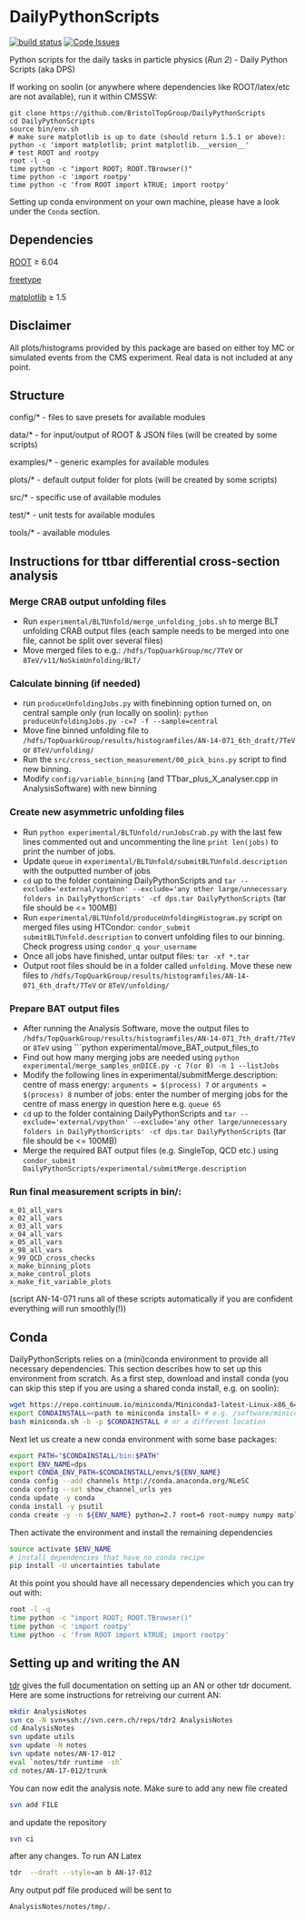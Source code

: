 # DailyPythonScripts
[![build status](https://travis-ci.org/BristolTopGroup/DailyPythonScripts.png)](https://travis-ci.org/BristolTopGroup/DailyPythonScripts)
[![Code Issues](https://www.quantifiedcode.com/api/v1/project/40f826c689e6445c9a2a416c25817b66/badge.svg)](https://www.quantifiedcode.com/app/project/40f826c689e6445c9a2a416c25817b66)

Python scripts for the daily tasks in particle physics (*Run 2*) - Daily Python Scripts (aka DPS)

If working on soolin (or anywhere where dependencies like ROOT/latex/etc are not available), run it within CMSSW:
```
git clone https://github.com/BristolTopGroup/DailyPythonScripts
cd DailyPythonScripts
source bin/env.sh
# make sure matplotlib is up to date (should return 1.5.1 or above):
python -c 'import matplotlib; print matplotlib.__version__'
# test ROOT and rootpy
root -l -q
time python -c "import ROOT; ROOT.TBrowser()"
time python -c 'import rootpy'
time python -c 'from ROOT import kTRUE; import rootpy'
```

Setting up conda environment on your own machine, please have a look under the `Conda` section.

## Dependencies
[ROOT](http://root.cern.ch) &ge; 6.04

[freetype](http://www.freetype.org)

[matplotlib](http://matplotlib.org/) &ge; 1.5

## Disclaimer
All plots/histograms provided by this package are based on either toy MC or simulated events from the CMS experiment.
Real data is not included at any point.

## Structure
config/* - files to save presets for available modules

data/* - for input/output of ROOT & JSON files (will be created by some scripts)

examples/* - generic examples for available modules

plots/* - default output folder for plots (will be created by some scripts)

src/* - specific use of available modules

test/* - unit tests for available modules

tools/* - available modules


## Instructions for ttbar differential cross-section analysis

### Merge CRAB output unfolding files
- Run ```experimental/BLTUnfold/merge_unfolding_jobs.sh``` to merge BLT unfolding CRAB output files (each sample needs to be merged into one file, cannot be split over several files)
- Move merged files to e.g.: ```/hdfs/TopQuarkGroup/mc/7TeV``` or ```8TeV/v11/NoSkimUnfolding/BLT/```

### Calculate binning (if needed)
- run ```produceUnfoldingJobs.py``` with finebinning option turned on, on central sample only (run locally on soolin): ```python produceUnfoldingJobs.py -c=7 -f --sample=central```
- Move fine binned unfolding file to ```/hdfs/TopQuarkGroup/results/histogramfiles/AN-14-071_6th_draft/7TeV``` or ```8TeV/unfolding/```
- Run the ```src/cross_section_measurement/00_pick_bins.py``` script to find new binning.
- Modify ```config/variable_binning``` (and TTbar_plus_X_analyser.cpp in AnalysisSoftware) with new binning

### Create new asymmetric unfolding files 
- Run ```python experimental/BLTUnfold/runJobsCrab.py``` with the last few lines commented out and uncommenting the line ```print len(jobs)``` to print the number of jobs.
- Update ```queue``` in ```experimental/BLTUnfold/submitBLTUnfold.description``` with the outputted number of jobs
- ```cd``` up to the folder containing DailyPythonScripts and ```tar --exclude='external/vpython' --exclude='any other large/unnecessary folders in DailyPythonScripts' -cf dps.tar DailyPythonScripts``` (tar file should be <= 100MB)
- Run ```experimental/BLTUnfold/produceUnfoldingHistogram.py``` script on merged files using HTCondor: ```condor_submit submitBLTUnfold.description``` to convert unfolding files to our binning. Check progress using ```condor_q your_username```
- Once all jobs have finished, untar output files: ```tar -xf *.tar```
- Output root files should be in a folder called ```unfolding```. Move these new files to ```/hdfs/TopQuarkGroup/results/histogramfiles/AN-14-071_6th_draft/7TeV``` or ```8TeV/unfolding/```

### Prepare BAT output files
- After running the Analysis Software, move the output files to ```/hdfs/TopQuarkGroup/results/histogramfiles/AN-14-071_7th_draft/7TeV``` or ```8TeV``` using ```python experimental/move_BAT_output_files_to
- Find out how many merging jobs are needed using ```python experimental/merge_samples_onDICE.py -c 7(or 8) -n 1 --listJobs```
- Modify the following lines in experimental/submitMerge.description:
centre of mass energy: ```arguments = $(process) 7``` or ```arguments = $(process) 8```
number of jobs: enter the number of merging jobs for the centre of mass energy in question here e.g. ```queue 65```
- ```cd``` up to the folder containing DailyPythonScripts and ```tar --exclude='external/vpython' --exclude='any other large/unnecessary folders in DailyPythonScripts' -cf dps.tar DailyPythonScripts``` (tar file should be <= 100MB)
- Merge the required BAT output files (e.g. SingleTop, QCD etc.) using ```condor_submit DailyPythonScripts/experimental/submitMerge.description```

### Run final measurement scripts in bin/:
```
x_01_all_vars
x_02_all_vars
x_03_all_vars
x_04_all_vars
x_05_all_vars
x_98_all_vars
x_99_QCD_cross_checks
x_make_binning_plots
x_make_control_plots
x_make_fit_variable_plots
```
(script AN-14-071 runs all of these scripts automatically if you are confident everything will run smoothly(!))

## Conda
DailyPythonScripts relies on a (mini)conda environment to provide all necessary dependencies. This section describes how to set up this environment from scratch.
As a first step, download and install conda (you can skip this step if you are using a shared conda install, e.g. on soolin):
```bash
wget https://repo.continuum.io/miniconda/Miniconda3-latest-Linux-x86_64.sh -O miniconda.sh;
export CONDAINSTALL=<path to miniconda install> # e.g. /software/miniconda
bash miniconda.sh -b -p $CONDAINSTALL # or a different location
```

Next let us create a new conda environment with some base packages:
```bash
export PATH="$CONDAINSTALL/bin:$PATH"
export ENV_NAME=dps
export CONDA_ENV_PATH=$CONDAINSTALL/envs/${ENV_NAME}
conda config --add channels http://conda.anaconda.org/NLeSC
conda config --set show_channel_urls yes
conda update -y conda
conda install -y psutil
conda create -y -n ${ENV_NAME} python=2.7 root=6 root-numpy numpy matplotlib nose sphinx pytables rootpy
```
Then activate the environment and install the remaining dependencies
```bash
source activate $ENV_NAME
# install dependencies that have no conda recipe
pip install -U uncertainties tabulate
```
At this point you should have all necessary dependencies which you can try out with:
```bash
root -l -q
time python -c "import ROOT; ROOT.TBrowser()"
time python -c 'import rootpy'
time python -c 'from ROOT import kTRUE; import rootpy'
```

## Setting up and writing the AN
[tdr](https://twiki.cern.ch/twiki/bin/viewauth/CMS/Internal/TdrProcessing) gives the full documentation on setting up an AN or other tdr document.
Here are some instructions for retreiving our current AN: 
```bash
mkdir AnalysisNotes
svn co -N svn+ssh://svn.cern.ch/reps/tdr2 AnalysisNotes
cd AnalysisNotes
svn update utils
svn update -N notes
svn update notes/AN-17-012
eval `notes/tdr runtime -sh`
cd notes/AN-17-012/trunk
```
You can now edit the analysis note. Make sure to add any new file created 
```bash
svn add FILE
```
and update the repository
```bash
svn ci
```
after any changes.
To run AN Latex
```bash
tdr  --draft --style=an b AN-17-012
```
Any output pdf file produced will be sent to
```bash
AnalysisNotes/notes/tmp/.
```

